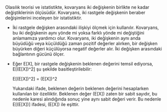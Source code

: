 Olasılık teorisi ve istatistikte, kovaryans iki değişkenin birlikte ne kadar değiştiklerinin ölçüsüdür. Kovaryans, iki rastgele değişkenin beraber değişimlerini inceleyen bir istatistiktir.

- İki rastgele değişken arasındaki ilişkiyi ölçmek için kullanılır. Kovaryans, bu iki değişkenin aynı yönde mi yoksa farklı yönde mi değiştiğini anlamamıza yardımcı olur. Kovaryans, iki değişkenin aynı anda büyüdüğü veya küçüldüğü zaman pozitif değerler alırken, bir değişken büyürken diğeri küçülüyorsa negatif değerler alır. İki değişken arasındaki bağlantının gücünü ölçer.

- Eğer E[X], bir rastgele değişkenin beklenen değerini temsil ediyorsa, E[(E[X])^2] şu şekilde basitleştirilebilir:

  E[(E[X])^2] = (E[X])^2

  Yukarıdaki ifade, beklenen değerin beklenen değerini hesaplarken kullanılan bir özelliktir. Beklenen değer (E[X]) zaten bir sabit sayıdır, bu nedenle karesi alındığında sonuç yine aynı sabit değeri verir. Bu nedenle E[(E[X])] ifadesi, (E[X]) ile eşittir.
